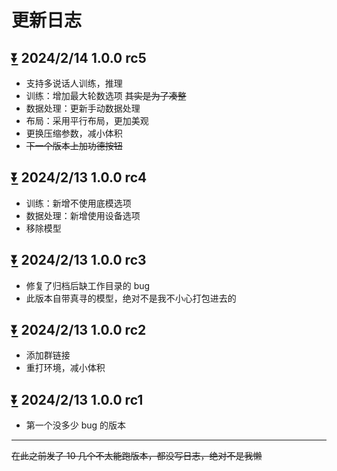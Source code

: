 # 更新日志

## [⏬](https://www.123pan.com/s/BEzKjv-JQqqv.html) 2024/2/14 1.0.0 rc5
 - 支持多说话人训练，推理
 - 训练：增加最大轮数选项 ~~其实是为了凑整~~
 - 数据处理：更新手动数据处理
 - 布局：采用平行布局，更加美观
 - 更换压缩参数，减小体积
 - ~~下一个版本上加功德按钮~~

## [⏬](https://www.123pan.com/s/BEzKjv-V9qqv.html) 2024/2/13 1.0.0 rc4
 - 训练：新增不使用底模选项
 - 数据处理：新增使用设备选项
 - 移除模型

## [⏬](https://www.123pan.com/s/BEzKjv-l9qqv.html) 2024/2/13 1.0.0 rc3
 - 修复了归档后缺工作目录的 bug
 - 此版本自带真寻的模型，绝对不是我不小心打包进去的

## [⏬](https://www.123pan.com/s/BEzKjv-89qqv.html) 2024/2/13 1.0.0 rc2
 - 添加群链接
 - 重打环境，减小体积

## [⏬](https://www.123pan.com/s/BEzKjv-W9qqv.html) 2024/2/13 1.0.0 rc1 
 - 第一个没多少 bug 的版本

---

~~在此之前发了 10 几个不太能跑版本，都没写日志，绝对不是我懒~~